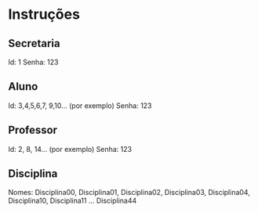 # Instruções
## Secretaria
Id: 1
Senha: 123

## Aluno
Id: 3,4,5,6,7, 9,10... (por exemplo)
Senha: 123

## Professor
Id: 2, 8, 14... (por exemplo)
Senha: 123

## Disciplina
Nomes: Disciplina00, Disciplina01, Disciplina02, Disciplina03, Disciplina04, Disciplina10, Disciplina11 ... Disciplina44 